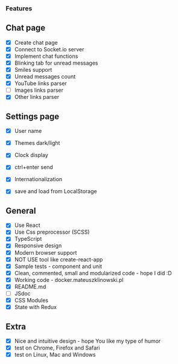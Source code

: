 ### Features

## Chat page
- [x] Create chat page
- [x] Connect to Socket.io server
- [x] Implement chat functions
- [x] Blinking tab for unread messages
- [x] Smiles support
- [x] Unread messages count
- [x] YouTube links parser
- [ ] Images links parser
- [x] Other links parser

## Settings page
- [x] User name
- [x] Themes dark/light
- [x] Clock display
- [x] ctrl+enter send
- [x] Internationalization
- [x] save and load from LocalStorage


## General
- [x] Use React
- [x] Use Css preprocessor (SCSS)
- [x] TypeScript
- [x] Responsive design
- [x] Modern browser support
- [x] NOT USE tool like create-react-app
- [x] Sample tests - component and unit
- [x] Clean, commented, small and modularized code - hope I did :D
- [x] Working code - docker.mateuszklinowski.pl
- [x] README.md
- [ ] JSdoc
- [x] CSS Modules
- [x] State with Redux

## Extra
- [x] Nice and intuitive design - hope You like my type of humor
- [x] test on Chrome, Firefox and Safari
- [x] test on Linux, Mac and Windows
